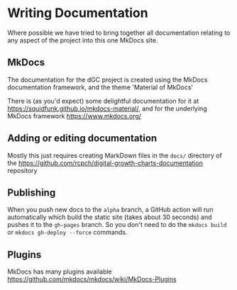# Writing Documentation

Where possible we have tried to bring together all documentation relating to any aspect of the project into this one MkDocs site.

## MkDocs

The documentation for the dGC project is created using the MkDocs documentation framework, and the theme 'Material of MkDocs'

There is (as you'd expect) some delightful documentation for it at
<https://squidfunk.github.io/mkdocs-material/>, and for the underlying MkDocs framework <https://www.mkdocs.org/>

## Adding or editing documentation

Mostly this just requires creating MarkDown files in the `docs/` directory of the <https://github.com/rcpch/digital-growth-charts-documentation> repository

## Publishing

When you push new docs to the `alpha` branch, a GitHub action will run automatically which build the static site (takes about 30 seconds) and pushes it to the `gh-pages` branch. So you don't need to do the `mkdocs build` or `mkdocs gh-deploy --force` commands.

## Plugins

MkDocs has many plugins available <https://github.com/mkdocs/mkdocs/wiki/MkDocs-Plugins>



